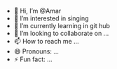 - 👋 Hi, I’m @Amar
- 👀 I’m interested in singing
- 🌱 I’m currently learning in git hub
- 💞️ I’m looking to collaborate on ...
- 📫 How to reach me ...
- 😄 Pronouns: ...
- ⚡ Fun fact: ...

<!---
Amar-Kumar78/Amar-Kumar78 is a ✨ special ✨ repository because its `README.md` (this file) appears on your GitHub profile.
You can click the Preview link to take a look at your changes.
--->
